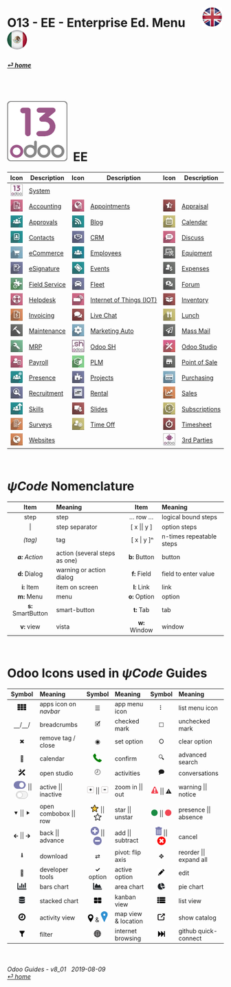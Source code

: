 #  O13 - EE - Enterprise Ed. Menu &nbsp;&nbsp;&nbsp;&nbsp; [![en-uk](/doc/img/en-uk_flag_button_small.png)](/en-uk/o13/ee/en-uk-o13-ee-guides-menu.md) [ ![es-mx](/doc/img/es-mx_flag_button_small.png)](/es-mx/o13/ee/es-mx-o13-ee-guides-menu.md)
#### [_&#x23CE; home_](/en-uk/en-uk-guides-menu.md "Back to Home")    
  
<br>

# ![o13](/doc/img/odoo13.png) &nbsp;EE
| Icon | Description | Icon | Description | Icon | Description |
| :---: | --- | :---: | --- | :---: | --- |
| [![o13](/doc/img/odoo13.jpg)](/en-uk/o13/ee/o13/en-uk-o13-ee-o13-system-wide-guides.md)                        | [System](/en-uk/o13/ee/o13/en-uk-o13-ee-o13-system-wide-guides.md)                            | | | | |
| [![acc](/doc/img/account_accountant.jpg)](/en-uk/o13/ee/acc/en-uk-o13-ee-acc-accounting-guides.md)             | [Accounting](/en-uk/o13/ee/acc/en-uk-o13-ee-acc-accounting-guides.md)                         | [![apt](/doc/img/appointments.jpg)](/en-uk/o13/ee/apt/en-uk-o13-ee-apt-appointments-guides.md)                 | [Appointments](/en-uk/o13/ee/apt/en-uk-o13-ee-apt-appointments-guides.md)                     | [![apr](/doc/img/hr_appraisal.jpg)](/en-uk/o13/ee/apr/en-uk-o13-ee-apr-appraisal-guides.md)                    | [Appraisal](/en-uk/o13/ee/apr/en-uk-o13-ee-apr-appraisal-guides.md)                           |
| [![apv](/doc/img/approval.jpg)](/en-uk/o13/ee/apv/en-uk-o13-ee-apv-approvals-guides.md)                        | [Approvals](/en-uk/o13/ee/apv/en-uk-o13-ee-apv-approvals-guides.md)                           | [![blg](/doc/img/website_blog.jpg)](/en-uk/o13/ee/blg/en-uk-o13-ee-blg-blog-guides.md)                         | [Blog](/en-uk/o13/ee/blg/en-uk-o13-ee-blg-blog-guides.md)                                     | [![cal](/doc/img/calendar.jpg)](/en-uk/o13/ee/cal/en-uk-o13-ee-cal-calendar-guides.md)                         | [Calendar](/en-uk/o13/ee/cal/en-uk-o13-ee-cal-calendar-guides.md)                             |
| [![ctc](/doc/img/contacts.jpg)](/en-uk/o13/ee/ctc/en-uk-o13-ee-ctc-contacts-guides.md)                         | [Contacts](/en-uk/o13/ee/ctc/en-uk-o13-ee-ctc-contacts-guides.md)                             | [![crm](/doc/img/crm.jpg)](/en-uk/o13/ee/crm/en-uk-o13-ee-crm-crm-guides.md)                                   | [CRM](/en-uk/o13/ee/crm/en-uk-o13-ee-crm-crm-guides.md)                                       | [![dsc](/doc/img/discuss.jpg)](/en-uk/o13/ee/dsc/en-uk-o13-ee-dsc-discuss-guides.md)                           | [Discuss](/en-uk/o13/ee/dsc/en-uk-o13-ee-dsc-discuss-guides.md)                               |
| [![eco](/doc/img/website_sale.jpg)](/en-uk/o13/ee/eco/en-uk-o13-ee-eco-ecommerce-guides.md)                    | [eCommerce](/en-uk/o13/ee/eco/en-uk-o13-ee-eco-ecommerce-guides.md)                           | [![emp](/doc/img/hr_employees.jpg)](/en-uk/o13/ee/emp/en-uk-o13-ee-emp-employees-guides.md)                    | [Employees](/en-uk/o13/ee/emp/en-uk-o13-ee-emp-employees-guides.md)                           | [![equ](/doc/img/equipment.jpg)](/en-uk/o13/ee/equ/en-uk-o13-ee-equ-equipment-guides.md)                       | [Equipment](/en-uk/o13/ee/equ/en-uk-o13-ee-equ-equipment-guides.md)                           |
| [![esg](/doc/img/website_sign.jpg)](/en-uk/o13/ee/esg/en-uk-o13-ee-esg-esignature-guides.md)                   | [eSignature](/en-uk/o13/ee/esg/en-uk-o13-ee-esg-esignature-guides.md)                         | [![eve](/doc/img/event.jpg)](/en-uk/o13/ee/eve/en-uk-o13-ee-eve-events-guides.md)                              | [Events](/en-uk/o13/ee/eve/en-uk-o13-ee-eve-events-guides.md)                                 | [![exp](/doc/img/hr_expense.jpg)](/en-uk/o13/ee/exp/en-uk-o13-ee-exp-expenses-guides.md)                       | [Expenses](/en-uk/o13/ee/exp/en-uk-o13-ee-exp-expenses-guides.md)                             |
| [![fsv](/doc/img/field_service.jpg)](/en-uk/o13/ee/fsv/en-uk-o13-ee-fsv-field-service-guides.md)               | [Field Service](/en-uk/o13/ee/fsv/en-uk-o13-ee-fsv-field-service-guides.md)                   | [![flt](/doc/img/fleet.jpg)](/en-uk/o13/ee/flt/en-uk-o13-ee-flt-fleet-guides.md)                               | [Fleet](/en-uk/o13/ee/flt/en-uk-o13-ee-flt-fleet-guides.md)                                   | [![for](/doc/img/website_forum.jpg)](/en-uk/o13/ee/for/en-uk-o13-ee-for-forum-guides.md)                       | [Forum](/en-uk/o13/ee/for/en-uk-o13-ee-for-forum-guides.md)                                   |
| [![hdk](/doc/img/helpdesk.jpg)](/en-uk/o13/ee/hdk/en-uk-o13-ee-hdk-helpdesk-guides.md)                         | [Helpdesk](/en-uk/o13/ee/hdk/en-uk-o13-ee-hdk-helpdesk-guides.md)                             | [![iot](/doc/img/iot.jpg)](/en-uk/o13/ee/iot/en-uk-o13-ee-iot-internet_of_things-guides.md)                    | [Internet of Things (IOT)](/en-uk/o13/ee/iot/en-uk-o13-ee-iot-internet_of_things-guides.md)   | [![inv](/doc/img/stock.jpg)](/en-uk/o13/ee/inv/en-uk-o13-ee-inv-inventory-guides.md)                           | [Inventory](/en-uk/o13/ee/inv/en-uk-o13-ee-inv-inventory-guides.md)                           |
| [![ivc](/doc/img/account_invoicing.jpg)](/en-uk/o13/ee/ivc/en-uk-o13-ee-ivc-invoicing-guides.md)               | [Invoicing](/en-uk/o13/ee/ivc/en-uk-o13-ee-ivc-invoicing-guides.md)                           | [![lvc](/doc/img/im_livechat.jpg)](/en-uk/o13/ee/lch/en-uk-o13-ee-lch-live_chat-guides.md)                     | [Live Chat](/en-uk/o13/ee/lch/en-uk-o13-ee-lch-live_chat-guides.md)                           | [![lun](/doc/img/lunch.jpg)](/en-uk/o13/ee/lun/en-uk-o13-ee-lun-lunch-guides.md)                               | [Lunch](/en-uk/o13/ee/lun/en-uk-o13-ee-lun-lunch-guides.md)                                   |
| [![mnt](/doc/img/maintenance.jpg)](/en-uk/o13/ee/mnt/en-uk-o13-ee-mnt-maintenance-guides.md)                   | [Maintenance](/en-uk/o13/ee/mnt/en-uk-o13-ee-mnt-maintenance-guides.md)                       | [![mka](/doc/img/marketing_automation.jpg)](/en-uk/o13/ee/mka/en-uk-o13-ee-mka-marketing-automation-guides.md) | [Marketing Auto](/en-uk/o13/ee/mka/en-uk-o13-ee-mka-marketing-automation-guides.md)           | [![msm](/doc/img/mass_mailing.jpg)](/en-uk/o13/ee/msm/en-uk-o13-ee-msm-mass-marketing-guides.md)               | [Mass Mail](/en-uk/o13/ee/msm/en-uk-o13-ee-msm-mass-marketing-guides.md)                      |
| [![mrp](/doc/img/mrp.jpg)](/en-uk/o13/ee/mrp/en-uk-o13-ee-mrp-mrp-guides.md)                                   | [MRP](/en-uk/o13/ee/mrp/en-uk-o13-ee-mrp-mrp-guides.md)                                       | [![osh](/doc/img/odoosh.jpg)](/en-uk/o13/ee/osh/en-uk-o13-ee-osh-odoo-sh-guides.md)                            | [Odoo SH](/en-uk/o13/ee/osh/en-uk-o13-ee-osh-odoo-sh-guides.md)                               | [![stu](/doc/img/web_studio.jpg)](/en-uk/o13/ee/stu/en-uk-o13-ee-stu-studio-guides.md)                         | [Odoo Studio](/en-uk/o13/ee/stu/en-uk-o13-ee-stu-studio-guides.md)                            |
| [![pyr](/doc/img/hr_payroll.jpg)](/en-uk/o13/ee/pyr/en-uk-o13-ee-pyr-payroll-guides.md)                        | [Payroll](/en-uk/o13/ee/pyr/en-uk-o13-ee-pyr-payroll-guides.md)                               | [![plm](/doc/img/plm.jpg)](/en-uk/o13/ee/plm/en-uk-o13-ee-plm-plm-guides.md)                                   | [PLM](/en-uk/o13/ee/plm/en-uk-o13-ee-plm-plm-guides.md)                                       | [![pos](/doc/img/point_of_sale.jpg)](/en-uk/o13/ee/pos/en-uk-o13-ee-pos-point-of-sale-guides.md)               | [Point of Sale](/en-uk/o13/ee/pos/en-uk-o13-ee-pos-point-of-sale-guides.md)                   |
| [![psc](/doc/img/hr_presence.jpg)](/en-uk/o13/ee/psc/en-uk-o13-ee-psc-presence-guides.md)                      | [Presence](/en-uk/o13/ee/psc/en-uk-o13-ee-psc-presence-guides.md)                             | [![prj](/doc/img/project.jpg)](/en-uk/o13/ee/prj/en-uk-o13-ee-prj-projects-guides.md)                          | [Projects](/en-uk/o13/ee/prj/en-uk-o13-ee-prj-projects-guides.md)                             | [![pch](/doc/img/purchase.jpg)](/en-uk/o13/ee/pch/en-uk-o13-ee-pch-purchasing-guides.md)                       | [Purchasing](/en-uk/o13/ee/pch/en-uk-o13-ee-pch-purchasing-guides.md)                         |
| [![rcr](/doc/img/hr_recruitment.jpg)](/en-uk/o13/ee/rcr/en-uk-o13-ee-rcr-recruitment-guides.md)                | [Recruitment](/en-uk/o13/ee/rcr/en-uk-o13-ee-rcr-recruitment-guides.md)                       | [![rnt](/doc/img/rentals.jpg)](/en-uk/o13/ee/rnt/en-uk-o13-ee-rnt-rental-guides.md)                            | [Rental](/en-uk/o13/ee/rnt/en-uk-o13-ee-rnt-rental-guides.md)                                 | [![sls](/doc/img/sale.jpg)](/en-uk/o13/ee/sls/en-uk-o13-ee-sls-sales-guides.md)                                | [Sales](/en-uk/o13/ee/sls/en-uk-o13-ee-sls-sales-guides.md)                                   |
| [![skm](/doc/img/hr_skills.jpg)](/en-uk/o13/ee/skm/en-uk-o13-ee-skm-skills-guides.md)                          | [Skills](/en-uk/o13/ee/skm/en-uk-o13-ee-skm-skills-guides.md)                                 | [![sli](/doc/img/website_slides.jpg)](/en-uk/o13/ee/sli/en-uk-o13-ee-sli-slides-guides.md)                     | [Slides](/en-uk/o13/ee/sli/en-uk-o13-ee-sli-slides-guides.md)                                 | [![sub](/doc/img/sale_subscription.jpg)](/en-uk/o13/ee/sub/en-uk-o13-ee-sub-subscriptions-guides.md)           | [Subscriptions](/en-uk/o13/ee/sub/en-uk-o13-ee-sub-subscriptions-guides.md)                   |
| [![svy](/doc/img/survey.jpg)](/en-uk/o13/ee/svy/en-uk-o13-ee-svy-survey-guides.md)                             | [Surveys](/en-uk/o13/ee/svy/en-uk-o13-ee-svy-survey-guides.md)                                | [![tof](/doc/img/timeoff.jpg)](/en-uk/o13/ee/tof/en-uk-o13-ee-tof-timeoff-guides.md)                           | [Time Off](/en-uk/o13/ee/tof/en-uk-o13-ee-tof-timeoff-guides.md)                              | [![tsh](/doc/img/hr_timesheet.jpg)](/en-uk/o13/ee/tsh/en-uk-o13-ee-tsh-timesheet-guides.md)                    | [Timesheet](/en-uk/o13/ee/tsh/en-uk-o13-ee-tsh-timesheet-guides.md)                           |
| [![web](/doc/img/website.jpg)](/en-uk/o13/ee/web/en-uk-o13-ee-web-websites-builder-guides.md)                  | [Websites](/en-uk/o13/ee/web/en-uk-o13-ee-web-websites-builder-guides.md)                     |                                                                                                                |                                                                                               | [![3rd](/doc/img/third_parties.jpg)](/en-uk/o13/ee/3rd/en-uk-o13-ee-3rd-third-parties-guides.md)               | [3rd Parties](/en-uk/o13/ee/3rd/en-uk-o13-ee-3rd-third-parties-guides.md)                     |

<br>

# _&#x03C8;Code_ Nomenclature
[***Sync***]: # (en-uk-guides-menu)  
[***Sync***]: # (en-uk-o13-ce-guides-menu)  

| Item | Meaning | Item | Meaning | 
| :---: | :--- | :---: | :--- |
| step | step | &#x2026; row &#x2026; | logical bound steps |
| \| | step separator | \[ x \|\| y ] | option steps |
| _(tag)_ | tag | &nbsp;\[ x \| y \]&#x207F; | n-times repeatable steps |
| _**a:** Action_ | action (several steps as one) | **b:** Button | button |
| **d:** Dialog | warning or action dialog | **f:** Field | field to enter value |
| **i:** Item | item on screen | **l:** Link | link |
| **m:** Menu | menu | **o:** Option | option | 
| **s:** SmartButton | smart-button | **t:** Tab | tab | v:View |
| **v:** view | vista | **w:** Window | window |

<br>

# Odoo Icons used in _&#x03C8;Code_ Guides
[***Sync***]: # (en-uk-guides-menu)  
[***Sync***]: # (en-uk-o13-ce-guides-menu)  

| Symbol | Meaning | Symbol | Meaning | Symbol | Meaning | 
| :---: | :--- | :---: | :--- | :---: | :--- |
| ![apps](/doc/img/apps.png) | apps icon on _navbar_ | &#x2630; | app menu icon | &#x2807; | list menu icon |
| &#x23BD;/&#x23BD;/ | breadcrumbs | &#x1F5F9; | checked mark | &#x2610; | unchecked mark |
| &#x2716; | remove tag / close | &#x25C9; | set option | &#x2B58; | clear option |
| &#x1F4C5; | calendar | ![phone_receiver](/doc/img/phone_receiver.png) | confirm | &#x1F50D; | advanced search |
| ![icon_studio_small](/doc/img/icon_studio_small.png) | open studio | &#x1F557; | activities | &#x1F5ED; | conversations |
| ![active](/doc/img/active.png) \|\| ![inactive](/doc/img/inactive.png) | active \|\| inactive | ![button_squared_add](/doc/img/button_squared_add.png) \|\| ![button_squared_sub](/doc/img/button_squared_sub.png) | zoom in \|\| out | ![warning](/doc/img/warning.png) \|\| &#x26A0; | warning \|\| notice |
| &#x2BC6; \|\| &#x2BC8; | open combobox \|\| row | ![star](/doc/img/star.png) \|\| ![unstar](/doc/img/unstar.png) | star \|\| unstar | ![presence_yes](/doc/img/presence_yes.png) \|\| ![presence_no](/doc/img/presence_no.png) | presence \|\| absence |
| &#x1F870; \|\| &#x1F872; | back \|\| advance | ![add](/doc/img/button_add.png) \|\| ![sub](/doc/img/button_sub.png) | add \|\| subtract | ![trashcan](/doc/img/trashcan.png) \|\| ![cancel](/doc/img/cancel.png) | cancel |
| **&#x2B73;** | download | &#x21C4; | pivot: flip axis | &#x2725; | reorder \|\| expand all |
| &#x1F41E; | developer tools | **&#x2713;** option | active option | ![edit](/doc/img/edit.png) | edit |
| ![icon_view_chart_bars_small](/doc/img/icon_view_chart_bars_small.png) | bars chart | ![icon_view_chart_area_small](/doc/img/icon_view_chart_area_small.png) | area chart | ![icon_view_chart_pie_small](/doc/img/icon_view_chart_pie_small.png) | pie chart |
| ![icon_view_chart_area_stacked_small](/doc/img/icon_view_chart_area_stacked_small.png) | stacked chart | ![view_kanban](/doc/img/view_kanban.png) | kanban view | ![view_list](/doc/img/view_list.png) | list view |
| ![view_activity](/doc/img/view_activity.png) | activity view | ![view_map](/doc/img/view_map.png) & ![map_location](/doc/img/map_location.png)| map view & location | ![show_catalog](/doc/img/show_catalog.png) | show catalog |
| ![filter](/doc/img/filter.png) | filter | ![internet_small](/doc/img/internet_small.png) | internet browsing | ![quick_connect](/doc/img/quick_connect.png) | github quick-connect |

<br>  
  
###### Odoo Guides - v8_01 &nbsp; 2019-08-09<br>[_&#x23CE; home_](/en-uk/en-uk-guides-menu.md)
